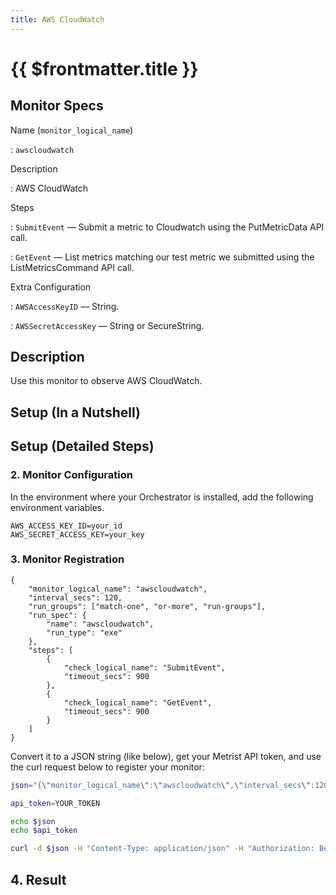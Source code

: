 ```yaml
---
title: AWS CloudWatch
---
```


# {{ $frontmatter.title }}

## Monitor Specs

Name (`monitor_logical_name`)

: `awscloudwatch`

Description

: AWS CloudWatch

Steps

: `SubmitEvent` — Submit a metric to Cloudwatch using the PutMetricData API call.

: `GetEvent` — List metrics matching our test metric we submitted using the ListMetricsCommand API call.

Extra Configuration

: `AWSAccessKeyID` — String.

: `AWSSecretAccessKey` — String or SecureString.

## Description

Use this monitor to observe AWS CloudWatch.

## Setup (In a Nutshell)

<!--@include: /parts/setup-in-a-nutshell.md-->

## Setup (Detailed Steps)

<!--@include: /parts/setup-detailed-steps-pre-requisites.md-->

### 2. Monitor Configuration

<!--@include: /parts/setup-detailed-steps-2-monitor-configuration.md-->

In the environment where your Orchestrator is installed, add the following environment variables.

```
AWS_ACCESS_KEY_ID=your_id
AWS_SECRET_ACCESS_KEY=your_key
```

<!--@include: /parts/setup-detailed-steps-2-monitor-configuration-env-vars.md-->

### 3. Monitor Registration

<!--@include: /parts/setup-detailed-steps-3-monitor-registration.md-->

```json{3-4,12}
{
	"monitor_logical_name": "awscloudwatch",
	"interval_secs": 120,
	"run_groups": ["match-one", "or-more", "run-groups"],
	"run_spec": {
		"name": "awscloudwatch",
		"run_type": "exe"
	},
	"steps": [
		{
			"check_logical_name": "SubmitEvent",
			"timeout_secs": 900
		},
		{
			"check_logical_name": "GetEvent",
			"timeout_secs": 900
		}
	]
}
```

Convert it to a JSON string (like below), get your Metrist API token, and use the curl request below to register your monitor:

```sh
json="{\"monitor_logical_name\":\"awscloudwatch\",\"interval_secs\":120,\"run_groups\":[\"match-one\",\"or-more\",\"run-groups\"],\"run_spec\":{\"name\":\"awscloudwatch\",\"run_type\":\"exe\"},\"steps\":[{\"check_logical_name\":\"SubmitEvent\",\"timeout_secs\":900},{\"check_logical_name\":\"GetEvent\",\"timeout_secs\":900}]}"

api_token=YOUR_TOKEN

echo $json
echo $api_token

curl -d $json -H "Content-Type: application/json" -H "Authorization: Bearer $api_token" 'https://app.metrist.io/api/v0/monitor-config'

```

<!--@include: /parts/setup-detailed-steps-3-monitor-registration-api-tip.md-->

<!--@include: /parts/setup-detailed-steps-3-monitor-registration-stdout.md-->

## 4. Result

<!--@include: /parts/setup-detailed-steps-4-result.md-->
